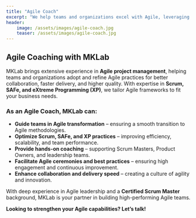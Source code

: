 ```yaml
---
title: "Agile Coach"
excerpt: "We help teams and organizations excel with Agile, leveraging deep expertise in Scrum, SAFe, and eXtreme Programming (XP). Let us help you."
header:
    image: /assets/images/agile-coach.jpg
    teaser: /assets/images/agile-coach.jpg
---
```


## Agile Coaching with MKLab  

MKLab brings extensive experience in **Agile project management**, helping teams and organizations adopt and refine Agile practices for better collaboration, faster delivery, and higher quality. With expertise in **Scrum, SAFe, and eXtreme Programming (XP)**, we tailor Agile frameworks to fit your business needs.  

### As an **Agile Coach**, MKLab can:  

- **Guide teams in Agile transformation** – ensuring a smooth transition to Agile methodologies.  
- **Optimize Scrum, SAFe, and XP practices** – improving efficiency, scalability, and team performance.  
- **Provide hands-on coaching** – supporting Scrum Masters, Product Owners, and leadership teams.  
- **Facilitate Agile ceremonies and best practices** – ensuring high engagement and continuous improvement.  
- **Enhance collaboration and delivery speed** – creating a culture of agility and innovation.  

With deep experience in Agile leadership and a **Certified Scrum Master** background, MKLab is your partner in building high-performing Agile teams.  

**Looking to strengthen your Agile capabilities? Let’s talk!**  

